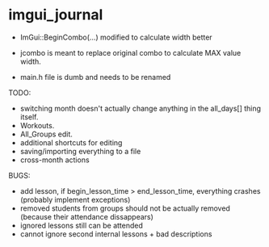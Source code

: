 # imgui_journal

- ImGui::BeginCombo(...) modified to calculate width better

- jcombo is meant to replace original combo to calculate MAX value width.

- main.h file is dumb and needs to be renamed

TODO:
- switching month doesn't actually change anything in the all_days[] thing itself.
- Workouts.
- All_Groups edit.
- additional shortcuts for editing
- saving/importing everything to a file
- cross-month actions

BUGS:
- add lesson, if begin_lesson_time > end_lesson_time, everything crashes (probably implement exceptions)
- removed students from groups should not be actually removed (because their attendance dissappears)
- ignored lessons still can be attended
- cannot ignore second internal lessons + bad descriptions
